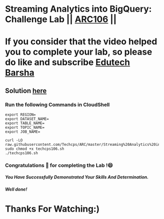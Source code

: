 # Streaming Analytics into BigQuery: Challenge Lab || [ARC106](https://www.cloudskillsboost.google/games/5044/labs/32925) ||

# If you consider that the video helped you to complete your lab, so please do like and subscribe [Edutech Barsha](https://www.youtube.com/@edutechbarsha)
## Solution [here](https://youtu.be/mrJHiMwd5IE)

### Run the following Commands in CloudShell

```
export REGION=
export DATASET_NAME=
export TABLE_NAME=
export TOPIC_NAME=
export JOB_NAME=

curl -LO raw.githubusercontent.com/Techcps/ARC/master/Streaming%20Analytics%20into%20BigQuery:%20Challenge%20Lab/techcps106.sh
sudo chmod +x techcps106.sh
./techcps106.sh

```

### Congratulations 🎉 for completing the Lab !😄

##### *You Have Successfully Demonstrated Your Skills And Determination.*

#### *Well done!*

# Thanks For Watching:)
